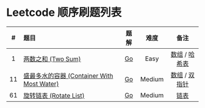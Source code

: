 # Leetcode 顺序刷题列表
| # | 题目 | 题解 | 难度 | 备注 |
| :-: | :- | :-: | :-: | :-: |
| 1 | [ 两数之和 (Two Sum) ](https://leetcode-cn.com/problems/two-sum/) | [Go](/algorithm/leetcode/1_two_sum.md) | Easy |[数组](/algorithm/leetcode_type_list.md###数组) / [哈希表](/algorithm/leetcode_type_list.md###哈希表) |
| 11 | [ 盛最多水的容器 (Container With Most Water) ](https://leetcode-cn.com/problems/container-with-most-water/) | [Go](/algorithm/leetcode/11_container_with_most_water.md) | Medium | [数组](/algorithm/leetcode_type_list.md###数组) / [双指针](/algorithm/leetcode_type_list.md###双指针) |
| 61 | [ 旋转链表 (Rotate List) ](https://leetcode-cn.com/problems/rotate-list/) | [Go](/algorithm/leetcode/61_rotate_list.md) | Medium | [链表](/algorithm/leetcode_type_list.md###链表) |